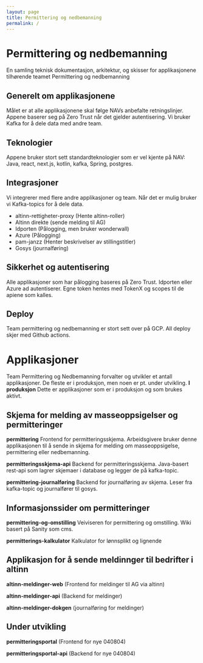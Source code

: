 ```yaml
---
layout: page
title: Permittering og nedbemanning
permalink: /
---
```

# Permittering og nedbemanning
En samling teknisk dokumentasjon, arkitektur, og skisser for applikasjonene tilhørende teamet Permittering og nedbemanning

## Generelt om applikasjonene
Målet er at alle applikasjonene skal følge NAVs anbefalte retningslinjer. Appene baserer seg på Zero Trust når det gjelder autentisering. Vi bruker Kafka for å dele data med andre team.

## Teknologier
Appene bruker stort sett standardteknologier som er vel kjente på NAV: Java, react, next.js, kotlin, kafka, Spring, postgres.

## Integrasjoner
Vi integrerer med flere andre applikasjoner og team. Når det er mulig bruker vi Kafka-topics for å dele data.

- altinn-rettigheter-proxy (Hente altinn-roller)
- Altinn direkte (sende melding til AG)
- Idporten (Pålogging, men bruker wonderwall)
- Azure (Pålogging)
- pam-janzz (Henter beskrivelser av stillingstitler)
- Gosys (journalføring)

## Sikkerhet og autentisering
Alle applikasjoner som har pålogging baseres på Zero Trust. Idporten eller Azure ad autentiserer. Egne token hentes med TokenX og scopes til de apiene som kalles.

## Deploy
Team permittering og nedbemanning er stort sett over på GCP. All deploy skjer med Github actions.

# Applikasjoner

Team Permittering og Nedbemanning forvalter og utvikler et antall applikasjoner. De fleste er i produksjon, men noen er pt. under utvikling.
**I produksjon**
Dette er applikasjoner som er i produksjon og som brukes aktivt.
##  Skjema for melding av masseoppsigelser og permitteringer
**permittering**
Frontend for permitteringsskjema. Arbeidsgivere bruker denne applikasjonen til å sende in skjema for melding om masseoppsigelse, permittering eller nedbemanning.

**permitteringsskjema-api**
Backend for permitteringsskjema. Java-basert rest-api som lagrer skjemaer i database og legger de på kafka-topic.

**permittering-journalføring**
Backend for journalføring av skjema. Leser fra kafka-topic og journalfører til gosys.

## Informasjonssider om permitteringer
**permittering-og-omstilling**
Veiviseren for permittering og omstilling. Wiki basert på Sanity som cms.

**permitterings-kalkulator**
Kalkulator for lønnsplikt og lignende

## Applikasjon for å sende meldinnger til bedrifter i altinn
**altinn-meldinger-web** (Frontend for meldinger til AG via altinn)

**altinn-meldinger-api** (Backend for meldinger)

**altinn-meldinger-dokgen** (journalføring for meldinger)

## Under utvikling
**permitteringsportal** (Frontend for nye 040804)

**permitteringsportal-api** (Backend for nye 040804)